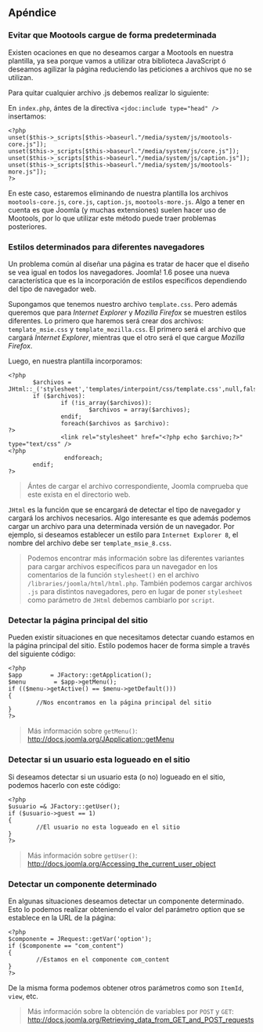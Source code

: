 ﻿

Apéndice
--------

### Evitar que Mootools cargue de forma predeterminada

Existen ocaciones en que no deseamos cargar a Mootools en nuestra plantilla, ya sea porque vamos a utilizar otra biblioteca JavaScript ó deseamos agilizar la página reduciendo las peticiones a archivos que no se utilizan. 

Para quitar cualquier archivo .js debemos realizar lo siguiente:

En `index.php`, ántes de la directiva `<jdoc:include type="head" />` insertamos:


~~~~~~~~~{.php .numberLines}
<?php
unset($this->_scripts[$this->baseurl."/media/system/js/mootools-core.js"]);
unset($this->_scripts[$this->baseurl."/media/system/js/core.js"]);
unset($this->_scripts[$this->baseurl."/media/system/js/caption.js"]);
unset($this->_scripts[$this->baseurl."/media/system/js/mootools-more.js"]);
?>
~~~~~~~~~~~~~~~~~~~~~~~~~~~~

	
En este caso, estaremos eliminando de nuestra plantilla los archivos `mootools-core.js`, `core.js`, `caption.js`, `mootools-more.js`. Algo a tener en cuenta es que Joomla (y muchas extensiones) suelen hacer uso de Mootools, por lo que utilizar este método puede traer problemas posteriores.



### Estilos determinados para diferentes navegadores

Un problema común al diseñar una página es tratar de hacer que el diseño se vea igual en todos los navegadores. Joomla! 1.6 posee una nueva característica que es la incorporación de estilos específicos dependiendo del tipo de navegador web. 

Supongamos que tenemos nuestro archivo `template.css`. Pero además queremos que para *Internet Explorer* y *Mozilla Firefox* se muestren estilos diferentes. Lo primero que haremos será crear dos archivos: `template_msie.css` y `template_mozilla.css`. El primero será el archivo que cargará *Internet Explorer*, mientras que el otro será el que cargue *Mozilla Firefox*. 

Luego, en nuestra plantilla incorporamos:


~~~~~~~~~{.php .numberLines}
<?php
       $archivos = JHtml::_('stylesheet','templates/interpoint/css/template.css',null,false,true);
       if ($archivos):
               if (!is_array($archivos)):
                       $archivos = array($archivos);
               endif;
               foreach($archivos as $archivo):
?>
               <link rel="stylesheet" href="<?php echo $archivo;?>" type="text/css" />
<?php
                endforeach;
       endif;
?>
~~~~~~~~~~~~~~~~~~~~~~~~~~~~


>Ántes de cargar el archivo correspondiente, Joomla comprueba que este exista en el directorio web.


`JHtml` es la función que se encargará de detectar el tipo de navegador y cargará los archivos necesarios. Algo interesante es que además podemos cargar un archivo para una determinada versión de un navegador. Por ejemplo, si deseamos establecer un estilo para `Internet Explorer 8`, el nombre del archivo debe ser `template_msie_8.css`. 


>Podemos encontrar más información sobre las diferentes variantes para cargar archivos específicos para un navegador en los comentarios de la función `stylesheet()` en el archivo `/libraries/joomla/html/html.php`.
>También podemos cargar archivos `.js` para distintos navegadores, pero en lugar de poner `stylesheet` como parámetro de `JHtml` debemos cambiarlo por `script`. 



### Detectar la página principal del sitio

Pueden existir situaciones en que necesitamos detectar cuando estamos en la página principal del sitio. Estilo podemos hacer de forma simple a través del siguiente código:


~~~~~~~~~{.php .numberLines}
<?php
$app        = JFactory::getApplication();
$menu        = $app->getMenu();
if (($menu->getActive() == $menu->getDefault()))
{
        //Nos encontramos en la página principal del sitio
}
?>
~~~~~~~~~~~~~~~~~~~~~~~~~~~~


>Más información sobre `getMenu()`: <http://docs.joomla.org/JApplication::getMenu>


### Detectar si un usuario esta logueado en el sitio

Si deseamos detectar si un usuario esta (o no) logueado en el sitio, podemos hacerlo con este código:


~~~~~~~~~{.php .numberLines}
<?php
$usuario =& JFactory::getUser();
if ($usuario->guest == 1)
{
        //El usuario no esta logueado en el sitio
}
?>
~~~~~~~~~~~~~~~~~~~~~~~~~~~~


>Más información sobre `getUser()`: <http://docs.joomla.org/Accessing_the_current_user_object>



### Detectar un componente determinado

En algunas situaciones deseamos detectar un componente determinado. Esto lo podemos realizar obteniendo el valor del parámetro option que se establece en la URL de la página:


~~~~~~~~~{.php .numberLines}
<?php
$componente = JRequest::getVar('option');
if ($componente == "com_content")
{
        //Estamos en el componente com_content
}
?>
~~~~~~~~~~~~~~~~~~~~~~~~~~~~


De la misma forma podemos obtener otros parámetros como son `ItemId`, `view`, etc.


>Más información sobre la obtención de variables por `POST` y `GET`: <http://docs.joomla.org/Retrieving_data_from_GET_and_POST_requests>

